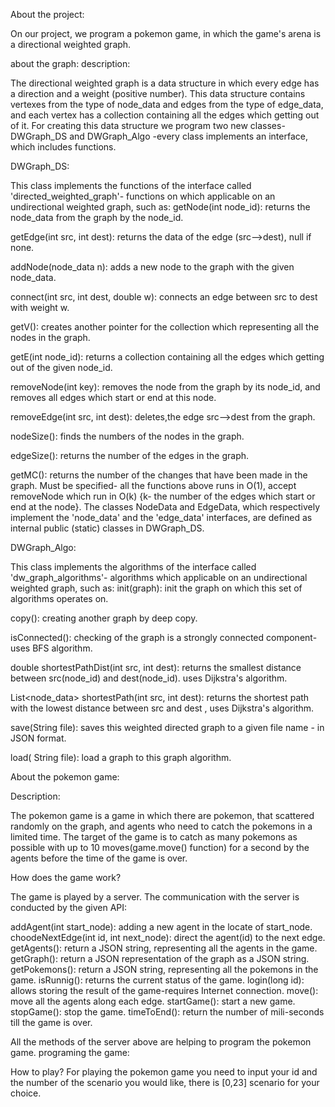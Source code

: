 About the project:

On our project, we program a pokemon game, in which the game's arena is a directional weighted graph. 

about the graph:
description:

The directional weighted graph is a data structure in which every edge has a direction and a weight (positive number).
This data structure contains vertexes from the type of node_data and edges from the type of edge_data, and each vertex has a collection containing all the edges which getting out of it.
For creating this data structure we program two new classes- DWGraph_DS  and DWGraph_Algo -every class implements an interface, which includes functions.

DWGraph_DS:

This class implements the functions of the interface called 'directed_weighted_graph'- functions on which applicable on an undirectional weighted graph, such as: 
getNode(int node_id): returns the node_data from the graph by the node_id.

getEdge(int src, int dest): returns the data of the edge 
(src-->dest), null if none.

addNode(node_data n):  adds a new node to the graph with the given node_data.

connect(int src, int dest, double w): connects an edge between src to dest with weight w.

getV(): creates  another pointer for the collection which
representing all the nodes in the graph.

getE(int node_id):   returns a collection containing all the 
edges which getting out of the given node_id.

removeNode(int key): removes the node from the graph by its node_id, and removes all edges which start or end at this node.

removeEdge(int src, int dest): deletes,the edge src-->dest from the graph.

nodeSize(): finds the numbers of the nodes in the graph.

edgeSize(): returns the number of the edges in the graph.

getMC(): returns the number of the changes that have been made in the graph.
Must be specified- all the functions above runs in O(1), accept removeNode which run in O(k) {k- the number of the edges which start or end at the node}.
The classes NodeData and EdgeData, which respectively implement the 'node_data' and the 'edge_data' interfaces, are defined as internal public (static) classes in DWGraph_DS.

DWGraph_Algo:

This class implements the algorithms of the interface called 'dw_graph_algorithms'- algorithms which applicable on an undirectional weighted graph, such as: 
init(graph): init the graph on which this set of algorithms operates on.

copy(): creating another graph by deep copy.

isConnected(): checking of the graph is a strongly connected component- uses BFS algorithm.

double shortestPathDist(int src, int dest): returns the smallest distance between src(node_id) and dest(node_id). uses Dijkstra's algorithm.

List<node_data> shortestPath(int src, int dest): returns the shortest path with the lowest distance between src and dest , uses Dijkstra's algorithm.

save(String file):  saves this weighted directed graph to a given file name - in JSON format.

load( String file): load a graph to this graph algorithm.

About the pokemon game:

Description:

The pokemon game is a game in which there are pokemon, that scattered randomly on the graph, and agents who need to catch the pokemons in a limited time.
The target of the game is to catch as many pokemons as possible with up to 10 moves(game.move() function) for a second by the agents before the time of the game is over.

How does the game work?

The game is played by a server. The communication with the server is conducted by the given API:

addAgent(int start_node): adding a new agent in the  locate of start_node.
choodeNextEdge(int id, int next_node): direct the agent(id) to the next edge.
getAgents(): return a JSON string, representing all the agents in the game.
getGraph(): return a JSON  representation of the graph as a JSON string. 
getPokemons(): return a JSON string, representing all the pokemons in the game.
isRunnig(): returns the current status of the game.
login(long id): allows storing the result of the game-requires Internet connection.
move(): move all the agents along each edge.
startGame(): start a new game.
stopGame(): stop the game.
timeToEnd(): return the number of mili-seconds till the game is over.

All the methods of the server above are helping to program the pokemon game.
programing the game:

How to play?
For playing the pokemon game you need to input your id and the number of the scenario you would like, there is [0,23] scenario for your choice.
